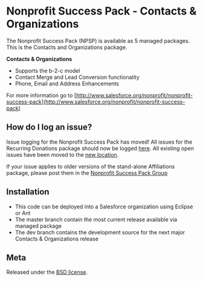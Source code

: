 Nonprofit Success Pack - Contacts & Organizations
=================================================

The Nonprofit Success Pack (NPSP) is available as 5 managed packages.
This is the Contacts and Organizations package.

**Contacts & Organizations**

* Supports the b-2-c model
* Contact Merge and Lead Conversion functionality
* Phone, Email and Address Enhancements

For more information go to [http://www.salesforce.org/nonprofit/nonprofit-success-pack](http://www.salesforce.org/nonprofit/nonprofit-success-pack)

How do I log an issue?
---

Issue logging for the Nonprofit Success Pack has moved!  All issues for the Recurring Donations package should now be logged [here](https://github.com/SalesforceFoundation/Cumulus/issues/new).  All existing open issues have been moved to the [new location](https://github.com/SalesforceFoundation/Cumulus/issues?labels=npe01&page=1&state=open).

If your issue applies to older versions of the stand-alone Affiliations package, please post them in the [Nonprofit Success Pack Group](https://powerofus.force.com/HUB_NPSP_Group)


Installation
---

* This code can be deployed into a Salesforce organization using Eclipse or Ant
* The master branch contain the most current release available via managed package
* The dev branch contains the development source for the next major Contacts & Organizations release



Meta
----

Released under the [BSD license](http://www.opensource.org/licenses/BSD-3-Clause).

